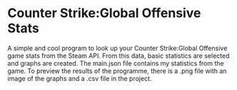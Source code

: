 # Counter Strike:Global Offensive Stats 
A simple and cool program to look up your Counter Strike:Global Offensive game stats from the Steam API. 
From this data, basic statistics are selected and graphs are created. 
The main.json file contains my statistics from the game. To preview the results of the programme, there is a .png file with an image of the graphs and a .csv file in the project.

